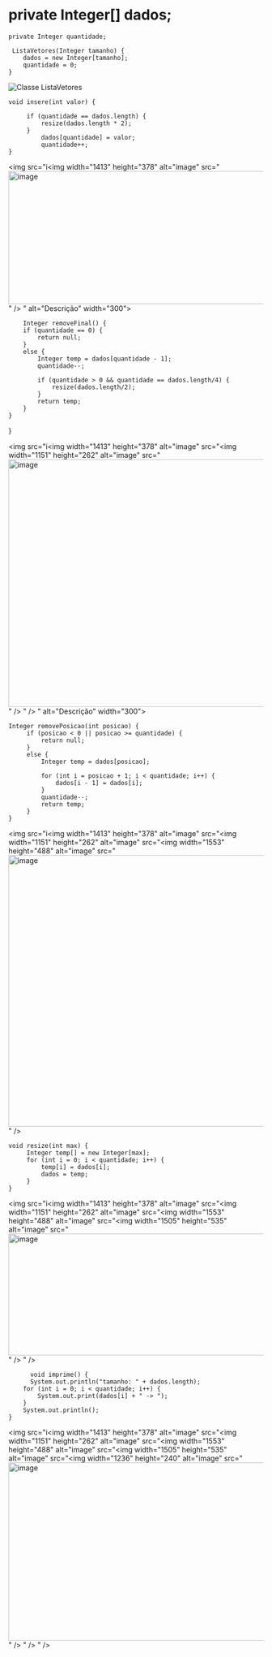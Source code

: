 

#    private Integer[] dados;
    private Integer quantidade;

     ListaVetores(Integer tamanho) {
        dados = new Integer[tamanho];
        quantidade = 0;
    }

![Classe ListaVetores](https://github.com/user-attachments/assets/73cf1241-e037-4e31-b8ce-e74d608b5c31)

    void insere(int valor) {

         if (quantidade == dados.length) {
             resize(dados.length * 2);
         }
             dados[quantidade] = valor;
             quantidade++;
    }
<img src="i<img width="1413" height="378" alt="image" src="<img width="1151" height="262" alt="image" src="https://github.com/user-attachments/assets/23a74467-3e6b-428c-8766-435fd6df7ed6" />
" />
" alt="Descrição" width="300">


        Integer removeFinal() {
        if (quantidade == 0) {
            return null;
        }
        else {
            Integer temp = dados[quantidade - 1];
            quantidade--;

            if (quantidade > 0 && quantidade == dados.length/4) {
                resize(dados.length/2);
            }
            return temp;
        }
    }
}

<img src="i<img width="1413" height="378" alt="image" src="<img width="1151" height="262" alt="image" src="<img width="1553" height="488" alt="image" src="https://github.com/user-attachments/assets/d6a66f87-c605-4768-b193-8ad992611c47" />
" />
" />
" alt="Descrição" width="300">


    Integer removePosicao(int posicao) {
         if (posicao < 0 || posicao >= quantidade) {
             return null;
         }
         else {
             Integer temp = dados[posicao];

             for (int i = posicao + 1; i < quantidade; i++) {
                 dados[i - 1] = dados[i];
             }
             quantidade--;
             return temp;
         }
    }

<img src="i<img width="1413" height="378" alt="image" src="<img width="1151" height="262" alt="image" src="<img width="1553" height="488" alt="image" src="<img width="1505" height="535" alt="image" src="https://github.com/user-attachments/assets/847dfebb-4d88-4960-b4ca-3830301ddb12" />
" />

    void resize(int max) {
         Integer temp[] = new Integer[max];
         for (int i = 0; i < quantidade; i++) {
             temp[i] = dados[i];
             dados = temp;
         }
    }


<img src="i<img width="1413" height="378" alt="image" src="<img width="1151" height="262" alt="image" src="<img width="1553" height="488" alt="image" src="<img width="1505" height="535" alt="image" src="<img width="1236" height="240" alt="image" src="https://github.com/user-attachments/assets/4ee1cd85-00e8-483e-be52-1d63e873ccc7" />
" />
" />

          void imprime() {
          System.out.println("tamanho: " + dados.length);
        for (int i = 0; i < quantidade; i++) {
            System.out.print(dados[i] + " -> ");
        }
        System.out.println();
    }


<img src="i<img width="1413" height="378" alt="image" src="<img width="1151" height="262" alt="image" src="<img width="1553" height="488" alt="image" src="<img width="1505" height="535" alt="image" src="<img width="1236" height="240" alt="image" src="<img width="1167" height="351" alt="image" src="https://github.com/user-attachments/assets/63f0f2cf-0047-451b-b41a-c4cd5a6b5344" />
" />
" />
" />


